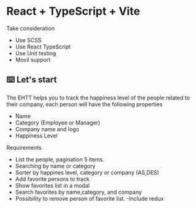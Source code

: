 # React + TypeScript + Vite

Take consideration

- Use SCSS
- Use React TypeScript
- Use Unit testing
- Movil support

## ⌨️ Let's start

The EHTT helps you to track the happiness level of the people related to their company, each person will have the following properties

- Name
- Category (Employee or Manager)
- Company name and logo
- Happiness Level

Requirements

- List the people, pagination 5 items.
- Searching by name or category
- Sorter by happines level, category or company (AS,DES)
- Add favorite persons to track
- Show favorites list in a modal
- Search favorites by name,category, and company
- Possibility to remove person of favorite list.
  -Include redux
